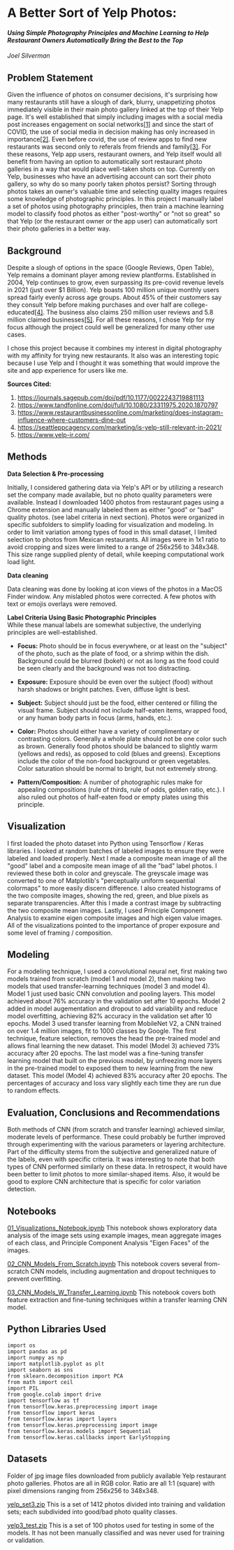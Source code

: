 # A Better Sort of Yelp Photos:  
#### _Using Simple Photography Principles and Machine Learning to Help Restaurant Owners Automatically Bring the Best to the Top_  
_Joel Silverman_

## Problem Statement

Given the influence of photos on consumer decisions, it's surprising how many restaurants still have a slough of dark, blurry, unappetizing photos immediately visible in their main photo gallery linked at the top of their Yelp page.  It's well established that simply including images with a social media post increases engagement on social networks[[1]](#sources_cited) and since the start of COVID, the use of social media in decision making has only increased in importance[[2]](#sources_cited). Even before covid, the use of review apps to find new restaurants was second only to referals from friends and family[[3]](#sources_cited). For these reasons, Yelp app users, restaurant owners, and Yelp itself would all benefit from having an option to automatically sort restaurant photo galleries in a way that would place well-taken shots on top.  Currently on Yelp, businesses who have an advertising account can sort their photo gallery, so why do so many poorly taken photos persist?  Sorting through photos takes an owner's valuable time and selecting quality images requires some knowledge of photographic principles.  In this project I manually label a set of photos using photography principles, then train a machine learning model to classify food photos as either "post-worthy" or "not so great" so that Yelp (or the restaurant owner or the app user) can automatically sort their photo galleries in a better way.  

## Background

Despite a slough of options in the space (Google Reviews, Open Table), Yelp remains a dominant player among review plantforms.  Established in 2004, Yelp continues to grow, even surpassing its  pre-covid revenue levels in 2021 (just over $1 Billion).  Yelp boasts 100 million unique monthly users spread fairly evenly across age groups. About 45% of their customers say they consult Yelp before making purchases and over half are college-educated[[4]](#sources_cited).  The business also claims 250 million user reviews and 5.8 million claimed businesses[[5]](#sources_cited). For all these reasons, I chose Yelp for my focus although the project could well be generalized for many other use cases. 

I chose this project because it combines my interest in digital photography with my affinity for trying new restaurants.  It also was an interesting topic because I use Yelp and I thought it was something that would improve the site and app experience for users like me.  

<a id='sources_cited'></a>
**Sources Cited:** 
1. https://journals.sagepub.com/doi/pdf/10.1177/0022243719881113 
2. https://www.tandfonline.com/doi/full/10.1080/23311975.2020.1870797
3. https://www.restaurantbusinessonline.com/marketing/does-instagram-influence-where-customers-dine-out
4. https://seattleppcagency.com/marketing/is-yelp-still-relevant-in-2021/ 
5. https://www.yelp-ir.com/

## Methods

**Data Selection & Pre-processing**

Initially, I considered gathering data via Yelp's API or by utilizing a research set the company made available, but no photo quality parameters were available. Instead I downloaded 1400 photos from restaurant pages using a Chrome extension and manually labeled them as either "good" or "bad" quality photos. (see label criteria in next section). Photos were organized in specific subfolders to simplify loading for visualization and modeling.  In order to limit variation among types of food in this small dataset, I limited selection to photos from Mexican restaurants.  All images were in 1x1 ratio to avoid cropping and sizes were limited to a range of 256x256 to 348x348.  This size range supplied plenty of detail, while keeping computational work load light.

**Data cleaning**

Data cleaning was done by looking at icon views of the photos in a MacOS Finder window.  Any mislabled photos were corrected.  A few photos with text or emojis overlays were removed.  

**Label Criteria Using Basic Photographic Principles**  
While these manual labels are somewhat subjective, the underlying principles are well-established.

- **Focus:**  Photo should be in focus everywhere, or at least on the "subject" of the photo, such as the plate of food, or a shrimp within the dish.  Background could be blurred (bokeh) or not as long as the food could be seen clearly and the background was not too distracting.

- **Exposure:**  Exposure should be even over the subject (food) without harsh shadows or bright patches.  Even, diffuse light is best.

- **Subject:**  Subject should just be the food, either centered or filling the visual frame.   Subject should not include half-eaten items, wrapped food, or any human body parts in focus (arms, hands, etc.).

- **Color:**  Photos should either have a variety of complimentary or contrasting colors.  Generally a whole plate should not be one color such as brown. Generally food photos should be balanced to slightly warm (yellows and reds), as opposed to cold (blues and greens).  Exceptions include the color of the non-food background or green vegetables.  Color saturation should be normal to bright, but not extremely strong.

- **Pattern/Composition:**
A number of photographic rules make for appealing compositions (rule of thirds, rule of odds, golden ratio, etc.).  I also ruled out photos of half-eaten food or empty plates using this principle. 

## Visualization
I first loaded the photo dataset into Python using Tensorflow / Keras libraries.  I looked at random batches of labeled images to ensure they were labeled and loaded properly.  Next I made a composite mean image of all the "good" label and a composite mean image of all the "bad" label photos. I reviewed these both in color and greyscale.  The greyscale image was converted to one of Matplotlib's "perceptually uniform sequential colormaps" to more easily discern difference.  I also created histograms of the two composite images, showing the red, green, and blue pixels as separate transparencies.  After this I made a contrast image by subtracting the two composite mean images.  Lastly, I used Principle Component Analysis to examine eigen composite images and high eigen value images. All of the visualizations pointed to the importance of proper exposure and some level of framing / composition.   

## Modeling

For a modeling technique, I used a convolutional neural net, first making two models trained from scratch (model 1 and model 2), then making two models that used transfer-learning techniques (model 3 and model 4).  Model 1 just used basic CNN convolution and pooling layers.  This model achieved about 76% accuracy in the validation set after 10 epochs.  Model 2 added in model augementation and dropout to add variability and reduce model overfitting, achieving 82% accuracy in the validation set after 10 epochs.  Model 3 used transfer learning from MobileNet V2, a CNN trained on over 1.4 million images, fit to 1000 classes by Google.  The first technique, feature selection, removes the head the pre-trained model and allows final learning the new dataset.  This model (Model 3) achieved 73% accuracy after 20 epochs.  The last model was a fine-tuning transfer learning model that built on the previous model, by unfreezing more layers in the pre-trained model to exposed them to new learning from the new dataset.  This model (Model 4) achieved 83% accuracy after 20 epochs.  The percentages of accuracy and loss vary slightly each time they are run due to random effects.  

## Evaluation, Conclusions and Recommendations

Both methods of CNN (from scratch and transfer learning) achieved similar, moderate levels of performance.  These could probably be further improved through experimenting with the various parameters or layering architecture.  Part of the difficulty stems from the subjective and generalized nature of the labels, even with specific criteria.  It was interesting to note that both types of CNN performed similarly on these data.  In retrospect, it would have been better to limit photos to more similar-shaped items.  Also, it would be good to explore CNN architecture that is specific for color variation detection.  

## Notebooks
[01_Visualizations_Notebook.ipynb](code/01-Visualizations_Notebook.ipynb) This notebook shows exploratory data analysis of the image sets using example images, mean aggregate images of each class, and Principle Component Analysis "Eigen Faces" of the images.

[02_CNN_Models_From_Scratch.ipynb](code/02_CNN_Models_From_Scratch.ipynb)  This notebook covers several from-scratch CNN models, including augmentation and dropout techniques to prevent overfitting.

[03_CNN_Models_W_Transfer_Learning.ipynb](code/03_CNN_Models_W_Transfer_Learning.ipynb)  This notebook covers both feature extraction and fine-tuning techniques within a transfer learning CNN model.


## Python Libraries Used
`import os`<br>
`import pandas as pd`<br>
`import numpy as np`<br>
`import matplotlib.pyplot as plt`<br>
`import seaborn as sns`<br>
`from sklearn.decomposition import PCA`<br>
`from math import ceil`<br>
`import PIL`<br>
`from google.colab import drive`<br>
`import tensorflow as tf`<br>
`from tensorflow.keras.preprocessing import image`<br>
`from tensorflow import keras`<br>
`from tensorflow.keras import layers`<br>
`from tensorflow.keras.preprocessing import image`<br>
`from tensorflow.keras.models import Sequential`<br>
`from tensorflow.keras.callbacks import EarlyStopping`<br>

## Datasets

Folder of jpg image files downloaded from publicly available Yelp restaurant photo galleries.  Photos are all in RGB color.  Ratio are all 1:1 (square) with pixel dimensions ranging from 256x256 to 348x348.

[yelp_set3.zip](data/yelp_set3.zip)  This is a set of 1412 photos divided into training and validation sets; each subdivided into good/bad photo quality classes.

[yelp3_test.zip](data/yelp3_test.zip)  This is a set of 100 photos used for testing in some of the models.  It has not been manually classified and was never used for training or validation.

